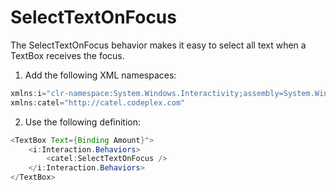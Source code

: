 # SelectTextOnFocus

The SelectTextOnFocus behavior makes it easy to select all text when a TextBox receives the focus.

1) Add the following XML namespaces:

``` {.java data-syntaxhighlighter-params="brush: java; gutter: false; theme: Confluence" data-theme="Confluence" style="brush: java; gutter: false; theme: Confluence"}
xmlns:i="clr-namespace:System.Windows.Interactivity;assembly=System.Windows.Interactivity"
xmlns:catel="http://catel.codeplex.com"
```

2) Use the following definition:

``` {.java data-syntaxhighlighter-params="brush: java; gutter: false; theme: Confluence" data-theme="Confluence" style="brush: java; gutter: false; theme: Confluence"}
<TextBox Text={Binding Amount}">
    <i:Interaction.Behaviors>
        <catel:SelectTextOnFocus />
    </i:Interaction.Behaviors>
</TextBox>
```
